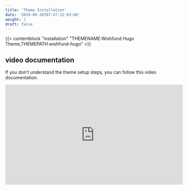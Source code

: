 ```yaml
---
title: 'Theme Installation'
date: '2019-09-26T07:47:32-03:00'
weight: 2
draft: false
---
```


{{< contentblock "installation" "THEMENAME:Wishfund Hugo Theme,THEMEPATH:wishfund-hugo" >}}

video documentation
-------------------

If you don’t understand the theme setup steps, you can follow this video documentation.

<iframe allow="accelerometer; autoplay; encrypted-media; gyroscope; picture-in-picture" allowfullscreen="" frameborder="0" height="315" src="https://www.youtube.com/embed/jrkvirglgaQ" width="560"></iframe>

